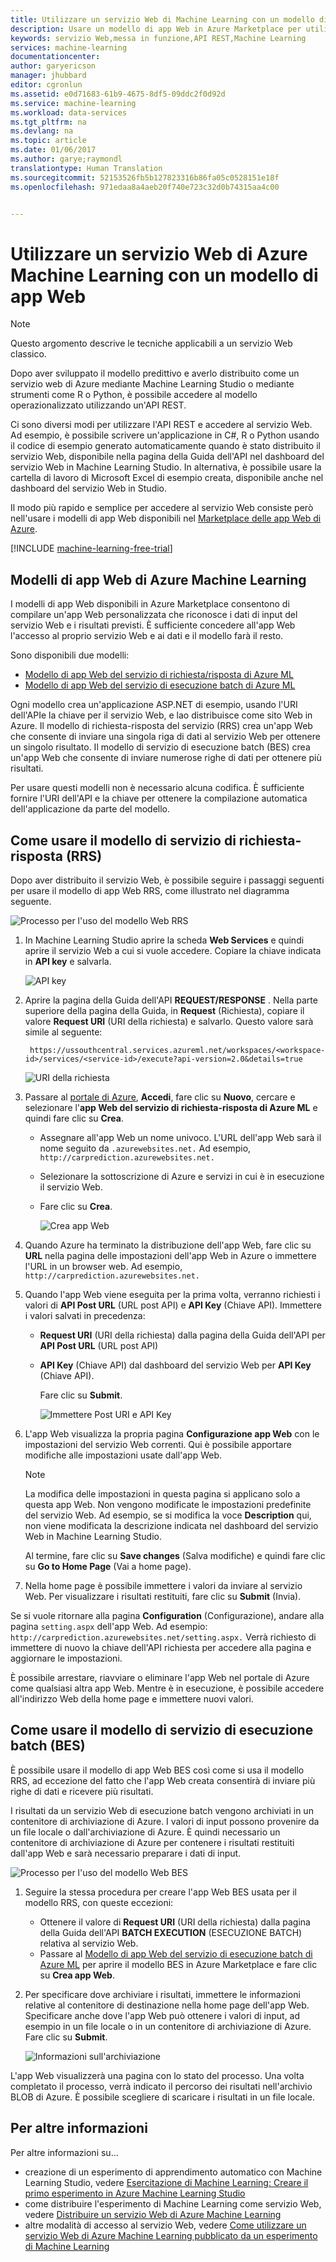 ```yaml
---
title: Utilizzare un servizio Web di Machine Learning con un modello di app Web | Documentazione Microsoft
description: Usare un modello di app Web in Azure Marketplace per utilizzare un servizio Web predittivo in Azure Machine Learning.
keywords: servizio Web,messa in funzione,API REST,Machine Learning
services: machine-learning
documentationcenter: 
author: garyericson
manager: jhubbard
editor: cgronlun
ms.assetid: e0d71683-61b9-4675-8df5-09ddc2f0d92d
ms.service: machine-learning
ms.workload: data-services
ms.tgt_pltfrm: na
ms.devlang: na
ms.topic: article
ms.date: 01/06/2017
ms.author: garye;raymondl
translationtype: Human Translation
ms.sourcegitcommit: 52153526fb5b127823316b86fa05c0528151e18f
ms.openlocfilehash: 971edaa8a4aeb20f740e723c32d0b74315aa4c00


---
```

# <a name="consume-an-azure-machine-learning-web-service-with-a-web-app-template"></a>Utilizzare un servizio Web di Azure Machine Learning con un modello di app Web
> [!NOTE]
> Questo argomento descrive le tecniche applicabili a un servizio Web classico. 
> 
> 

Dopo aver sviluppato il modello predittivo e averlo distribuito come un servizio web di Azure mediante Machine Learning Studio o mediante strumenti come R o Python, è possibile accedere al modello operazionalizzato utilizzando un'API REST.

Ci sono diversi modi per utilizzare l'API REST e accedere al servizio Web. Ad esempio, è possibile scrivere un'applicazione in C#, R o Python usando il codice di esempio generato automaticamente quando è stato distribuito il servizio Web, disponibile nella pagina della Guida dell'API nel dashboard del servizio Web in Machine Learning Studio. In alternativa, è possibile usare la cartella di lavoro di Microsoft Excel di esempio creata, disponibile anche nel dashboard del servizio Web in Studio.

Il modo più rapido e semplice per accedere al servizio Web consiste però nell'usare i modelli di app Web disponibili nel [Marketplace delle app Web di Azure](https://azure.microsoft.com/marketplace/web-applications/all/).

[!INCLUDE [machine-learning-free-trial](../../includes/machine-learning-free-trial.md)]

## <a name="the-azure-machine-learning-web-app-templates"></a>Modelli di app Web di Azure Machine Learning
I modelli di app Web disponibili in Azure Marketplace consentono di compilare un'app Web personalizzata che riconosce i dati di input del servizio Web e i risultati previsti. È sufficiente concedere all'app Web l'accesso al proprio servizio Web e ai dati e il modello farà il resto.

Sono disponibili due modelli:

* [Modello di app Web del servizio di richiesta/risposta di Azure ML](https://azure.microsoft.com/marketplace/partners/microsoft/azuremlaspnettemplateforrrs/)
* [Modello di app Web del servizio di esecuzione batch di Azure ML](https://azure.microsoft.com/marketplace/partners/microsoft/azuremlbeswebapptemplate/)

Ogni modello crea un'applicazione ASP.NET di esempio, usando l'URI dell'APIe la chiave per il servizio Web, e lao distribuisce come sito Web in Azure. Il modello di richiesta-risposta del servizio (RRS) crea un'app Web che consente di inviare una singola riga di dati al servizio Web per ottenere un singolo risultato. Il modello di servizio di esecuzione batch (BES) crea un'app Web che consente di inviare numerose righe di dati per ottenere più risultati.

Per usare questi modelli non è necessario alcuna codifica. È sufficiente fornire l'URI dell'API e la chiave per ottenere la compilazione automatica dell'applicazione da parte del modello.

## <a name="how-to-use-the-request-response-service-rrs-template"></a>Come usare il modello di servizio di richiesta-risposta (RRS)
Dopo aver distribuito il servizio Web, è possibile seguire i passaggi seguenti per usare il modello di app Web RRS, come illustrato nel diagramma seguente.

![Processo per l'uso del modello Web RRS][image1]

1. In Machine Learning Studio aprire la scheda **Web Services** e quindi aprire il servizio Web a cui si vuole accedere. Copiare la chiave indicata in **API key** e salvarla.
   
    ![API key][image3]
2. Aprire la pagina della Guida dell'API **REQUEST/RESPONSE** . Nella parte superiore della pagina della Guida, in **Request** (Richiesta), copiare il valore **Request URI** (URI della richiesta) e salvarlo. Questo valore sarà simile al seguente:
   
        https://ussouthcentral.services.azureml.net/workspaces/<workspace-id>/services/<service-id>/execute?api-version=2.0&details=true
   
    ![URI della richiesta][image4]
3. Passare al [portale di Azure](https://portal.azure.com), **Accedi**, fare clic su **Nuovo**, cercare e selezionare l'**app Web del servizio di richiesta-risposta di Azure ML** e quindi fare clic su **Crea**. 
   
   * Assegnare all'app Web un nome univoco. L'URL dell'app Web sarà il nome seguito da `.azurewebsites.net.` Ad esempio, `http://carprediction.azurewebsites.net.`
   * Selezionare la sottoscrizione di Azure e servizi in cui è in esecuzione il servizio Web.
   * Fare clic su **Crea**.
     
     ![Crea app Web][image5]
4. Quando Azure ha terminato la distribuzione dell'app Web, fare clic su **URL** nella pagina delle impostazioni dell'app Web in Azure o immettere l'URL in un browser web. Ad esempio, `http://carprediction.azurewebsites.net.`
5. Quando l'app Web viene eseguita per la prima volta, verranno richiesti i valori di **API Post URL** (URL post API) e **API Key** (Chiave API).
   Immettere i valori salvati in precedenza:
   
   * **Request URI** (URI della richiesta) dalla pagina della Guida dell'API per **API Post URL** (URL post API)
   * **API Key** (Chiave API) dal dashboard del servizio Web per **API Key** (Chiave API).
     
     Fare clic su **Submit**.
     
     ![Immettere Post URI e API Key][image6]
6. L'app Web visualizza la propria pagina **Configurazione app Web** con le impostazioni del servizio Web correnti. Qui è possibile apportare modifiche alle impostazioni usate dall'app Web.
   
   > [!NOTE]
   > La modifica delle impostazioni in questa pagina si applicano solo a questa app Web. Non vengono modificate le impostazioni predefinite del servizio Web. Ad esempio, se si modifica la voce **Description** qui, non viene modificata la descrizione indicata nel dashboard del servizio Web in Machine Learning Studio.
   > 
   > 
   
    Al termine, fare clic su **Save changes** (Salva modifiche) e quindi fare clic su **Go to Home Page** (Vai a home page).
7. Nella home page è possibile immettere i valori da inviare al servizio Web. Per visualizzare i risultati restituiti, fare clic su **Submit** (Invia).

Se si vuole ritornare alla pagina **Configuration** (Configurazione), andare alla pagina `setting.aspx` dell'app Web. Ad esempio: `http://carprediction.azurewebsites.net/setting.aspx.` Verrà richiesto di immettere di nuovo la chiave dell'API richiesta per accedere alla pagina e aggiornare le impostazioni.

È possibile arrestare, riavviare o eliminare l'app Web nel portale di Azure come qualsiasi altra app Web. Mentre è in esecuzione, è possibile accedere all'indirizzo Web della home page e immettere nuovi valori.

## <a name="how-to-use-the-batch-execution-service-bes-template"></a>Come usare il modello di servizio di esecuzione batch (BES)
È possibile usare il modello di app Web BES così come si usa il modello RRS, ad eccezione del fatto che l'app Web creata consentirà di inviare più righe di dati e ricevere più risultati.

I risultati da un servizio Web di esecuzione batch vengono archiviati in un contenitore di archiviazione di Azure. I valori di input possono provenire da un file locale o dall'archiviazione di Azure.
È quindi necessario un contenitore di archiviazione di Azure per contenere i risultati restituiti dall'app Web e sarà necessario preparare i dati di input.

![Processo per l'uso del modello Web BES][image2]

1. Seguire la stessa procedura per creare l'app Web BES usata per il modello RRS, con queste eccezioni:
   
   * Ottenere il valore di **Request URI** (URI della richiesta) dalla pagina della Guida dell'API **BATCH EXECUTION** (ESECUZIONE BATCH) relativa al servizio Web.
   * Passare al [Modello di app Web del servizio di esecuzione batch di Azure ML](https://azure.microsoft.com/marketplace/partners/microsoft/azuremlbeswebapptemplate/) per aprire il modello BES in Azure Marketplace e fare clic su **Crea app Web**.
2. Per specificare dove archiviare i risultati, immettere le informazioni relative al contenitore di destinazione nella home page dell'app Web. Specificare anche dove l'app Web può ottenere i valori di input, ad esempio in un file locale o in un contenitore di archiviazione di Azure.
   Fare clic su **Submit**.
   
    ![Informazioni sull'archiviazione][image7]

L'app Web visualizzerà una pagina con lo stato del processo.
Una volta completato il processo, verrà indicato il percorso dei risultati nell'archivio BLOB di Azure. È possibile scegliere di scaricare i risultati in un file locale.

## <a name="for-more-information"></a>Per altre informazioni
Per altre informazioni su...

* creazione di un esperimento di apprendimento automatico con Machine Learning Studio, vedere [Esercitazione di Machine Learning: Creare il primo esperimento in Azure Machine Learning Studio](machine-learning-create-experiment.md)
* come distribuire l'esperimento di Machine Learning come servizio Web, vedere [Distribuire un servizio Web di Azure Machine Learning](machine-learning-publish-a-machine-learning-web-service.md)
* altre modalità di accesso al servizio Web, vedere [Come utilizzare un servizio Web di Azure Machine Learning pubblicato da un esperimento di Machine Learning](machine-learning-consume-web-services.md)

[image1]: media/machine-learning-consume-web-service-with-web-app-template/rrs-web-template-flow.png
[image2]: media/machine-learning-consume-web-service-with-web-app-template/bes-web-template-flow.png
[image3]: media/machine-learning-consume-web-service-with-web-app-template/api-key.png
[image4]: media/machine-learning-consume-web-service-with-web-app-template/post-uri.png
[image5]: media/machine-learning-consume-web-service-with-web-app-template/create-web-app.png
[image6]: media/machine-learning-consume-web-service-with-web-app-template/web-service-info.png
[image7]: media/machine-learning-consume-web-service-with-web-app-template/storage.png



<!--HONumber=Feb17_HO3-->


